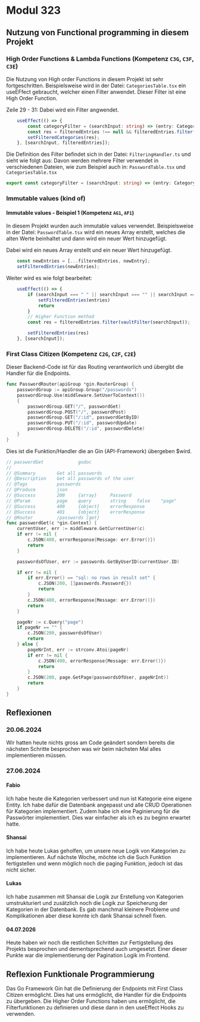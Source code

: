 # Modul 323

## Nutzung von Functional programming in diesem Projekt

### High Order Functions & Lambda Functions (Kompetenz `C3G`, `C3F`, `C3E`)

Die Nutzung von High order Functions in diesem Projekt ist sehr fortgeschritten. Beispielsweise wird in der Datei: `CategoriesTable.tsx` ein useEFfect gebraucht, welcher einen Filter anwendet. Dieser Filter ist eine High Order Function.

Zeile 29 - 31:
Dabei wird ein Filter angwendet.

```typescript
    useEffect(() => {
        const categoryFilter = (searchInput: string) => (entry: Category) => entry.name.toLowerCase().includes(searchInput.toLowerCase());
        const res = filteredEntries !== null && filteredEntries.filter(categoryFilter(searchInput));
        setFilteredCategories(res);
    }, [searchInput, filteredEntries]);
```

Die Definition des Filter befindet sich in der Datei: `FilteringHandler.ts` und sieht wie folgt aus:
Davon werden mehrere Filter verwendet in verschiedenen Dateien, wie zum Beispiel auch in: `PasswordTable.tsx` und `CategoriesTable.tsx`

```typescript
export const categoryFilter = (searchInput: string) => (entry: Category) => entry.name.toLowerCase().includes(searchInput.toLowerCase());
```

### Immutable values (kind of)

#### Immutable values - Beispiel 1 (Kompetenz `AG1`, `AF1`)

In diesem Projekt wurden auch immutable values verwendet. Beispielsweise in der Datei: `PasswordTable.tsx` wird ein neues Array erstellt, welches die alten Werte beinhaltet und dann wird ein neuer Wert hinzugefügt.

Dabei wird ein neues Array erstellt und ein neuer Wert hinzugefügt.

```typescript
    const newEntries = [...filteredEntries, newEntry];
    setFilteredEntries(newEntries);
```

Weiter wird es wie folgt bearbeitet:

```typescript
    useEffect(() => {
        if (searchInput === " " || searchInput === "" || searchInput === null) {
            setFilteredEntries(entries)
            return
        }
        // Higher Function method
        const res = filteredEntries.filter(vaultFilter(searchInput));

        setFilteredEntries(res)
    }, [searchInput]);
```

### First Class Citizen (Kompetenz `C2G`, `C2F`, `C2E`)

Dieser Backend-Code ist für das Routing verantworlich und übergibt die Handler für die Endpoints.

```go
func PasswordRouter(apiGroup *gin.RouterGroup) {
    passwordGroup := apiGroup.Group("/passwords")
    passwordGroup.Use(middleware.SetUserToContext())
    {
        passwordGroup.GET("/", passwordGet)
        passwordGroup.POST("/", passwordPost)
        passwordGroup.GET("/:id", passwordGetByID)
        passwordGroup.PUT("/:id", passwordUpdate)
        passwordGroup.DELETE("/:id", passwordDelete)
    }
}
```

Dies ist die Funktion/Handler die an Gin (API-Framework) übergeben $wird.

```go
// passwordGet             godoc
//
// @Summary        Get all passwords
// @Description    Get all passwords of the user
// @Tags           passwords
// @Produce        json
// @Success        200     {array}     Password
// @Param          page    query       string    false    "page"
// @Success        400     {object}    errorResponse
// @Success        401     {object}    errorResponse
// @Router         /passwords [get]
func passwordGet(c *gin.Context) {
    currentUser, err := middleware.GetCurrentUser(c)
    if err != nil {
        c.JSON(400, errorResponse{Message: err.Error()})
        return
    }

    passwordsOfUser, err := passwords.GetByUserID(currentUser.ID)

    if err != nil {
        if err.Error() == "sql: no rows in result set" {
            c.JSON(200, []passwords.Password{})
            return
        }
        c.JSON(400, errorResponse{Message: err.Error()})
        return
    }

    pageNr := c.Query("page")
    if pageNr == "" {
        c.JSON(200, passwordsOfUser)
        return
    } else {
        pageNrInt, err := strconv.Atoi(pageNr)
        if err != nil {
            c.JSON(400, errorResponse{Message: err.Error()})
            return
        }
        c.JSON(200, page.GetPage(passwordsOfUser, pageNrInt))
        return
    }
}
```
## Reflexionen
### 20.06.2024

Wir hatten heute nichts gross am Code geändert sondern bereits die nächsten Schritte besprochen was wir beim nächsten Mal alles implementieren müssen.

### 27.06.2024

#### Fabio

Ich habe heute die Kategorien verbessert und nun ist Kategorie eine eigene Entity. Ich habe dafür die Datenbank angepasst und alle CRUD Operationen für Kategorien implementiert. Zudem habe ich eine Paginierung für die Passwörter implementiert. Dies war einfacher als ich es zu beginn erwartet hatte.

#### Shansai

Ich habe heute Lukas geholfen, um unsere neue Logik von Kategorien zu implementieren. Auf nächste Woche, möchte ich die Such Funktion fertigstellen und wenn möglich noch die paging Funktion, jedoch ist das nicht sicher.

#### Lukas

Ich habe zusammen mit Shansai die Logik zur Erstellung von Kategorien umstrukturiert und zusätzlich noch die Logik zur Speicherung der Kategorien in der Datenbank. Es gab manchmal kleinere Probleme und Komplikationen aber diese konnte ich dank Shansai schnell fixen.

#### 04.07.2026

Heute haben wir noch die restlichen Schritten zur Fertigstellung des Projekts besprochen und dementsprechend auch umgesetzt. Einer dieser Punkte war die implementierung der Pagination Logik im Frontend.

## Reflexion Funktionale Programmierung

Das Go Framework Gin hat die Definierung der Endpoints mit First Class Citizen ermöglicht. Dies hat uns ermöglicht, die Handler für die Endpoints zu übergeben. Die Higher Order Functions haben uns ermöglicht, die Filterfunktionen zu definieren und diese dann in den useEffect Hooks zu verwenden.
